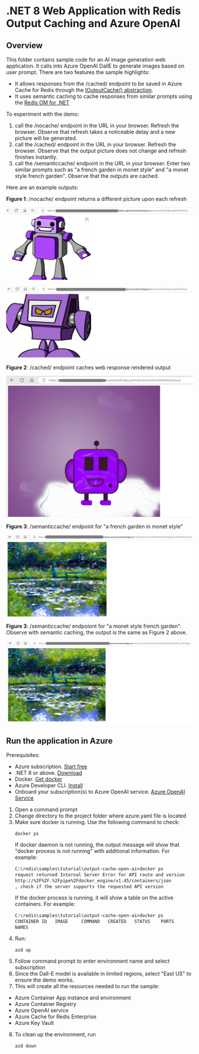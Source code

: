 # .NET 8 Web Application with Redis Output Caching and Azure OpenAI

## Overview
This folder contains sample code for an AI image generation web application. It calls into Azure OpenAI DallE to generate images based on user prompt. There are two features the sample highlights:
* It allows responses from the /cached/ endpoint to be saved in Azure Cache for Redis through the [IOutputCache() abstraction](https://learn.microsoft.com/aspnet/core/performance/caching/output?preserve-view=true&view=aspnetcore-8.0#cache-storage). 
* It uses semantic caching to cache responses from similar prompts using the [Redis OM for .NET](https://github.com/redis/redis-om-dotnet)

To experiment with the demo:
1. call the /nocache/ endpoint in the URL in your browser. Refresh the browser. Observe that refresh takes a noticeable delay and a new picture will be generated.
2. call the /cached/ endpoint in the URL in your browser. Refresh the browser. Observe that the output picture does not change and refresh finishes instantly. 
3. call the /semanticcache/ endpoint in the URL in your browser. Enter two similar prompts such as "a french garden in monet style" and "a monet style french garden". Observe that the outputs are cached. 

Here are an example outputs:

**Figure 1**: /nocache/ endpoint returns a different picture upon each refresh

![A purple robot](./images/nc_a-purple-robot.png)

![A purple robot refreshed](./images/nc_a-purple-robot-refreshed.png)

**Figure 2**: /cached/ endpoint caches web response rendered output

![Output Cache: a purple robot in the cloud](./images/oc_a-purple-robot-in-the-sky.png)

**Figure 3**: /semanticcache/ endpoint for "a french garden in monet style"

![semantic cache: a french garden in monet style ](./images/sc_a-french-garden-in-monet-style_resized.png)

**Figure 3**: /semanticcache/ endpoiont for "a monet style french garden". Observe with semantic caching, the output is the same as Figure 2 above.

![semantic cache: a monet style french garden](./images/sc_a-monet-style-french-garden.png)

## Run the application in Azure

Prerequisites:
- Azure subscription. [Start free](https://azure.microsoft.com/free)
- .NET 8 or above. [Download](https://dotnet.microsoft.com/download/dotnet/8.0)
- Docker. [Get docker](https://docs.docker.com/get-docker/)
- Azure Developer CLI. [Install](https://learn.microsoft.com/azure/developer/azure-developer-cli/install-azd?tabs=winget-windows%2Cbrew-mac%2Cscript-linux&pivots=os-windows)
- Onboard your subscription(s) to Azure OpenAI service. [Azure OpenAI Service](https://azure.microsoft.com/products/ai-services/openai-service/?ef_id=_k_3f5cdbf9b7621328b33fbdbb24786555_k_&OCID=AIDcmm5edswduu_SEM__k_3f5cdbf9b7621328b33fbdbb24786555_k_&msclkid=3f5cdbf9b7621328b33fbdbb24786555)

1. Open a command prompt
2. Change directory to the project folder where azure.yaml file is located
3. Make sure docker is running. Use the following command to check:
    ```
    docker ps
    ```
    If docker daemon is not running, the output message will show that "docker process is not running" with additional information. For example:
    ```
    C:\redis\samples\tutorial\output-cache-open-ai>docker ps
    request returned Internal Server Error for API route and version
    http://%2F%2F.%2Fpipe%2Fdocker_engine/v1.45/containers/json
    , check if the server supports the requested API version
    ```
    If the docker process is running, it will show a table on the active containers. For example:
    ```
    C:\redis\samples\tutorial\output-cache-open-ai>docker ps
    CONTAINER ID   IMAGE     COMMAND   CREATED   STATUS    PORTS     NAMES
    ```
4. Run:
    ```
    azd up
    ```
5. Follow command prompt to enter environment name and select subscription
6. Since the Dall-E model is available in limited regions, select "East US" to ensure the demo works.
7. This will create all the resources needed to run the sample:
- Azure Container App instance and environment
- Azure Container Registry
- Azure OpenAI service
- Azure Cache for Redis Enterprise
- Azure Key Vault

8. To clean up the environment, run 
    ```
    azd down
    ```
